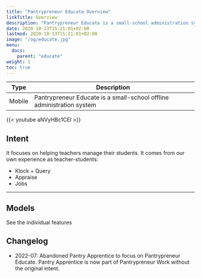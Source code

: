 ```yaml
---
title: "Pantrypreneur Educate Overview"
linkTitle: Overview
description: "Pantrypreneur Educate is a small-school administration system"
date: 2020-10-13T15:21:01+02:00
lastmod: 2020-10-13T15:21:01+02:00
image: "/og/educate.jpg"
menu:
  docs:
    parent: "educate"
weight: 1
toc: true
---
```



Type | Description 
--- | ---
Mobile  | Pantrypreneur  Educate is a small-school offline administration system


{{< youtube aNVyHBc1CEI >}}


## Intent

It focuses on helping teachers manage their students. It comes from our own experience as teacher-students:

- Klock + Query 
- Appraise
- Jobs


---

## Models

See the individual features

## Changelog

- 2022-07: Abandoned Pantry Apprentice to focus on Pantrypreneur  Educate. Pantry Apprentice is now part of Pantrypreneur Work without the original intent.
